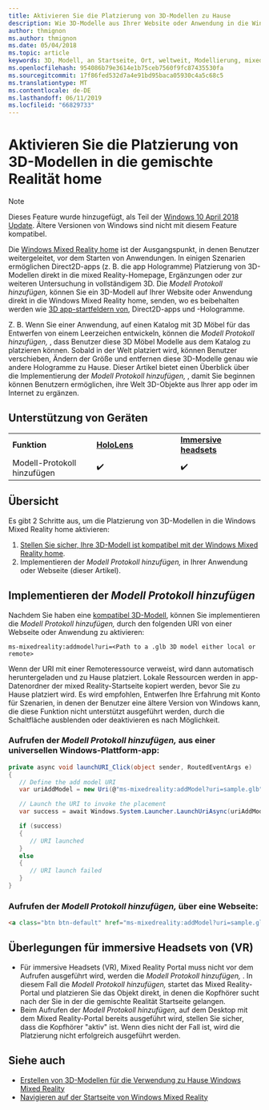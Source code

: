 ```yaml
---
title: Aktivieren Sie die Platzierung von 3D-Modellen zu Hause
description: Wie 3D-Modelle aus Ihrer Website oder Anwendung in die Windows Mixed Reality home abgelegt.
author: thmignon
ms.author: thmignon
ms.date: 05/04/2018
ms.topic: article
keywords: 3D, Modell, an Startseite, Ort, weltweit, Modellierung, mixed Reality home, Web, app
ms.openlocfilehash: 954086b79e3614e1b75ceb7560f9fc87435530fa
ms.sourcegitcommit: 17f86fed532d7a4e91bd95baca05930c4a5c68c5
ms.translationtype: MT
ms.contentlocale: de-DE
ms.lasthandoff: 06/11/2019
ms.locfileid: "66829733"
---
```

# <a name="enable-placement-of-3d-models-in-the-mixed-reality-home"></a>Aktivieren Sie die Platzierung von 3D-Modellen in die gemischte Realität home

> [!NOTE]
> Dieses Feature wurde hinzugefügt, als Teil der [Windows 10 April 2018 Update](release-notes-april-2018.md). Ältere Versionen von Windows sind nicht mit diesem Feature kompatibel.

Die [Windows Mixed Reality home](navigating-the-windows-mixed-reality-home.md) ist der Ausgangspunkt, in denen Benutzer weitergeleitet, vor dem Starten von Anwendungen. In einigen Szenarien ermöglichen Direct2D-apps (z. B. die app Hologramme) Platzierung von 3D-Modellen direkt in die mixed Reality-Homepage, Ergänzungen oder zur weiteren Untersuchung in vollständigem 3D. Die *Modell Protokoll hinzufügen,* können Sie ein 3D-Modell auf Ihrer Website oder Anwendung direkt in die Windows Mixed Reality home, senden, wo es beibehalten werden wie [3D app-startfeldern von](3d-app-launcher-design-guidance.md), Direct2D-apps und -Hologramme. 

Z. B. Wenn Sie einer Anwendung, auf einen Katalog mit 3D Möbel für das Entwerfen von einem Leerzeichen entwickeln, können die *Modell Protokoll hinzufügen,* , dass Benutzer diese 3D Möbel Modelle aus dem Katalog zu platzieren können. Sobald in der Welt platziert wird, können Benutzer verschieben, Ändern der Größe und entfernen diese 3D-Modelle genau wie andere Hologramme zu Hause. Dieser Artikel bietet einen Überblick über die Implementierung der *Modell Protokoll hinzufügen,* , damit Sie beginnen können Benutzern ermöglichen, ihre Welt 3D-Objekte aus Ihrer app oder im Internet zu ergänzen.

## <a name="device-support"></a>Unterstützung von Geräten

<table>
    <colgroup>
    <col width="33%" />
    <col width="33%" />
    <col width="33%" />
    </colgroup>
    <tr>
        <td><strong>Funktion</strong></td>
        <td><a href="hololens-hardware-details.md"><strong>HoloLens</strong></a></td>
        <td><a href="immersive-headset-hardware-details.md"><strong>Immersive headsets</strong></a></td>
    </tr>
     <tr>
        <td>Modell-Protokoll hinzufügen</td>
        <td>✔️</td>
        <td>✔️</td>
    </tr>
</table>

## <a name="overview"></a>Übersicht

Es gibt 2 Schritte aus, um die Platzierung von 3D-Modellen in die Windows Mixed Reality home aktivieren:
1. [Stellen Sie sicher, Ihre 3D-Modell ist kompatibel mit der Windows Mixed Reality home](creating-3d-models-for-use-in-the-windows-mixed-reality-home.md).
2. Implementieren der *Modell Protokoll hinzufügen,* in Ihrer Anwendung oder Webseite (dieser Artikel).

## <a name="implementing-the-add-model-protocol"></a>Implementieren der *Modell Protokoll hinzufügen*

Nachdem Sie haben eine [kompatibel 3D-Modell](creating-3d-models-for-use-in-the-windows-mixed-reality-home.md), können Sie implementieren die *Modell Protokoll hinzufügen,* durch den folgenden URI von einer Webseite oder Anwendung zu aktivieren:

```
ms-mixedreality:addmodel?uri=<Path to a .glb 3D model either local or remote>
```

Wenn der URI mit einer Remoteressource verweist, wird dann automatisch heruntergeladen und zu Hause platziert. Lokale Ressourcen werden in app-Datenordner der mixed Reality-Startseite kopiert werden, bevor Sie zu Hause platziert wird. Es wird empfohlen, Entwerfen Ihre Erfahrung mit Konto für Szenarien, in denen der Benutzer eine ältere Version von Windows kann, die diese Funktion nicht unterstützt ausgeführt werden, durch die Schaltfläche ausblenden oder deaktivieren es nach Möglichkeit. 

### <a name="invoking-the-add-model-protocol-from-a-universal-windows-platform-app"></a>Aufrufen der *Modell Protokoll hinzufügen,* aus einer universellen Windows-Plattform-app:

```C#
private async void launchURI_Click(object sender, RoutedEventArgs e)
{
   // Define the add model URI
   var uriAddModel = new Uri(@"ms-mixedreality:addModel?uri=sample.glb");

   // Launch the URI to invoke the placement
   var success = await Windows.System.Launcher.LaunchUriAsync(uriAddModel);

   if (success)
   {
      // URI launched
   }
   else
   {
      // URI launch failed
   }
}
```

### <a name="invoking-the-add-model-protocol-from-a-webpage"></a>Aufrufen der *Modell Protokoll hinzufügen,* über eine Webseite:

```html
<a class="btn btn-default" href="ms-mixedreality:addModel?uri=sample.glb"> Place 3D Model </a>
```

## <a name="considerations-for-immersive-vr-headsets"></a>Überlegungen für immersive Headsets von (VR)

* Für immersive Headsets (VR), Mixed Reality Portal muss nicht vor dem Aufrufen ausgeführt wird, werden die *Modell Protokoll hinzufügen,* . In diesem Fall die *Modell Protokoll hinzufügen,* startet das Mixed Reality-Portal und platzieren Sie das Objekt direkt, in denen die Kopfhörer sucht nach der Sie in der die gemischte Realität Startseite gelangen. 
* Beim Aufrufen der *Modell Protokoll hinzufügen,* auf dem Desktop mit dem Mixed Reality-Portal bereits ausgeführt wird, stellen Sie sicher, dass die Kopfhörer "aktiv" ist. Wenn dies nicht der Fall ist, wird die Platzierung nicht erfolgreich ausgeführt werden. 

## <a name="see-also"></a>Siehe auch

* [Erstellen von 3D-Modellen für die Verwendung zu Hause Windows Mixed Reality](creating-3d-models-for-use-in-the-windows-mixed-reality-home.md)
* [Navigieren auf der Startseite von Windows Mixed Reality](navigating-the-windows-mixed-reality-home.md)
